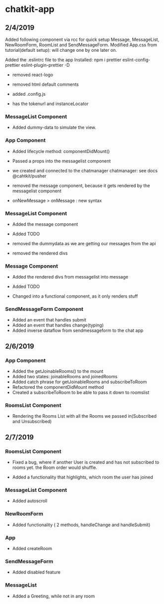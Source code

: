 # chatkit-app

## 2/4/2019

Added following component via rcc for quick setup
Message, MessageList, NewRoomForm, RoomList and SendMessageForm.
Modified App.css from tutorial(default setup): will change one by one later on.

Added the .eslintrc file to the app
Installed: npm i prettier eslint-config-prettier eslint-plugin-prettier -D

- removed react-logo
- removed html default comments

- added .config.js

- has the tokenurl and instanceLocator

### MessageList Component

- Added dummy-data to simulate the view.

### App Component

- Added lifecycle method: componentDidMount()
- Passed a props into the messagelist component

- we created and connected to the chatmanager chatmanager: see docs @cahtkit/pusher
- removed the message component, because it gets rendered by the messagelist component
- onNewMessage > onMessage : new syntax

### MessageList Component

- Added the message component
- Added TODO

- removed the dummydata as we are getting our messages from the api
- removed the rendered divs

### Message Component

- Added the rendered divs from messagelist into message
- Added TODO

- Changed into a functional component, as it only renders stuff

### SendMessageForm Component

- Added an event that handles submit
- Added an event that handles change(typing)
- Added inverse dataflow from sendmessageform to the chat app

## 2/6/2019

### App Component

- Added the getJoinableRooms() to the mount
- Added two states: joinableRooms and joinedRooms
- Added catch phrase for getJoinableRooms and subscribeToRoom
- Refactored the componentDidMount method
- Created a subscribeToRoom to be able to pass it down to roomslist

### RoomsList Component

- Rendering the Rooms List with all the Rooms we passed in(Subscribed and Unsubscribed)

## 2/7/2019

### RoomsList Component

- Fixed a bug, where if another User is created and has not subscribed to rooms yet. the Room order would shuffle.

- Added a functionality that highlights, which room the user has joined

### MessageList Component

- Added autoscroll

### NewRoomForm

- Added functionality ( 2 methods, handleChange and handleSubmit)

### App

- Added createRoom

### SendMessageForm

- Added disabled feature

### MessageList

- Added a Greeting, while not in any room
